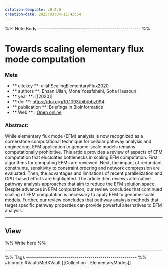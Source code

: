 ```yaml
---
citation-template: v0.2.0
creation-date: 2025:03:04-15:43:54
---
```


%% Note Body --------------------------------------------------- %%
# Towards scaling elementary flux mode computation

### Meta
- ** citekey **: ullahScalingElementaryFlux2020
- ** authors **: Ehsan Ullah, Mona Yosafshahi, Soha Hassoun
- ** year **: [[2020]]
- ** doi **: https://doi.org/10.1093/bib/bbz094
- ** publication **: Briefings in Bioinformatics
- ** Web ** : [Open online]()


### Abstract:
While elementary flux mode (EFM) analysis is now recognized as a cornerstone computational technique for cellular pathway analysis and engineering, EFM application to genome-scale models remains computationally prohibitive. This article provides a review of aspects of EFM computation that elucidates bottlenecks in scaling EFM computation. First, algorithms for computing EFMs are reviewed. Next, the impact of redundant constraints, sensitivity to constraint ordering and network compression are evaluated. Then, the advantages and limitations of recent parallelization and GPU-based efforts are highlighted. The article then reviews alternative pathway analysis approaches that aim to reduce the EFM solution space. Despite advances in EFM computation, our review concludes that continued scaling of EFM computation is necessary to apply EFM to genome-scale models. Further, our review concludes that pathway analysis methods that target specific pathway properties can provide powerful alternatives to EFM analysis.

___

## View

%% Write here %%




___
%% Tags  ------------------------------------------------------- %%
#bibnote
#Vault/MetXVault 
[[Collection - ElementaryModes]]
